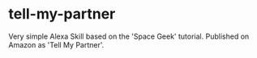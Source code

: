 # tell-my-partner
Very simple Alexa Skill based on the 'Space Geek' tutorial. Published on Amazon as 'Tell My Partner'.
